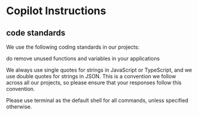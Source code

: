 # Copilot Instructions

## code standards
We use the following coding standards in our projects:

do remove unused functions and variables in your applications

We always use single quotes for strings in JavaScript or TypeScript,
and we use double quotes for strings in JSON. This is a convention we follow across all our projects, 
so please ensure that your responses follow this convention.

Please use terminal as the default shell for all commands, unless specified otherwise.